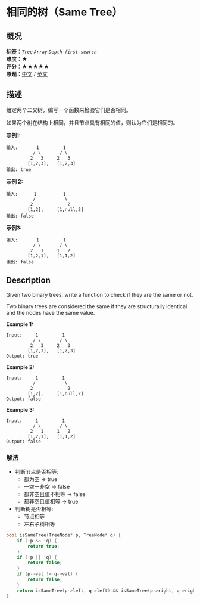 # 相同的树（Same Tree）
## 概况
**标签**：*`Tree`*  *`Array`*  *`Depth-first-search`*<br>
**难度**：★<br>
**评分**：★★★★★<br>
**原题**：[中文](https://leetcode-cn.com/problems/same-tree) / [英文](https://leetcode.com/problems/same-tree)

## 描述
给定两个二叉树，编写一个函数来检验它们是否相同。

如果两个树在结构上相同，并且节点具有相同的值，则认为它们是相同的。

**示例1:**
```
输入:       1         1
          / \       / \
         2   3     2   3
        [1,2,3],   [1,2,3]
输出: true
```

**示例 2:**
```
输入:      1          1
          /           \
         2             2
        [1,2],     [1,null,2]
输出: false
```

**示例3:**
```
输入:       1         1
          / \       / \
         2   1     1   2
        [1,2,1],   [1,1,2]
输出: false
```

## Description
Given two binary trees, write a function to check if they are the same or not.

Two binary trees are considered the same if they are structurally identical and the nodes have the same value.

**Example 1:**
```
Input:     1         1
          / \       / \
         2   3     2   3
        [1,2,3],   [1,2,3]
Output: true
```

**Example 2:**
```
Input:     1         1
          /           \
         2             2
        [1,2],     [1,null,2]
Output: false
```

**Example 3:**
```
Input:     1         1
          / \       / \
         2   1     1   2
        [1,2,1],   [1,1,2]
Output: false
```


### 解法
- 判断节点是否相等:
    - 都为空 &rarr; true
    - 一空一非空 &rarr; false
    - 都非空且值不相等 &rarr; false
    - 都非空且值相等 &rarr; true
- 判断树是否相等:
    - 节点相等
    - 左右子树相等
    
```c++
bool isSameTree(TreeNode* p, TreeNode* q) {
    if (!p && !q) {
        return true;
    }
    if (!p || !q) {
        return false;
    }
    if (p->val != q->val) {
        return false;
    }
    return isSameTree(p->left, q->left) && isSameTree(p->right, q->right);
}
```